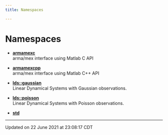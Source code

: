 ```yaml
---
title: Namespaces

---
```


# Namespaces






- **[armamexc](/lds-ctrl-est/docs/api/namespaces/namespacearmamexc/)** <br>arma/mex interface using Matlab C API 



- **[armamexcpp](/lds-ctrl-est/docs/api/namespaces/namespacearmamexcpp/)** <br>arma/mex interface using Matlab C++ API 






- **[lds::gaussian](/lds-ctrl-est/docs/api/namespaces/namespacelds_1_1gaussian/)** <br>Linear Dynamical Systems with Gaussian observations. 



- **[lds::poisson](/lds-ctrl-est/docs/api/namespaces/namespacelds_1_1poisson/)** <br>Linear Dynamical Systems with Poisson observations. 






- **[std](/lds-ctrl-est/docs/api/namespaces/namespacestd/)** 




-------------------------------

Updated on 22 June 2021 at 23:08:17 CDT
